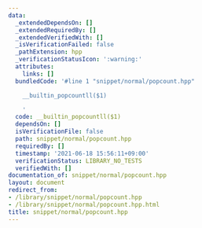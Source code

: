 ```yaml
---
data:
  _extendedDependsOn: []
  _extendedRequiredBy: []
  _extendedVerifiedWith: []
  _isVerificationFailed: false
  _pathExtension: hpp
  _verificationStatusIcon: ':warning:'
  attributes:
    links: []
  bundledCode: '#line 1 "snippet/normal/popcount.hpp"

    __builtin_popcountll($1)

    '
  code: __builtin_popcountll($1)
  dependsOn: []
  isVerificationFile: false
  path: snippet/normal/popcount.hpp
  requiredBy: []
  timestamp: '2021-06-18 15:56:11+09:00'
  verificationStatus: LIBRARY_NO_TESTS
  verifiedWith: []
documentation_of: snippet/normal/popcount.hpp
layout: document
redirect_from:
- /library/snippet/normal/popcount.hpp
- /library/snippet/normal/popcount.hpp.html
title: snippet/normal/popcount.hpp
---
```

